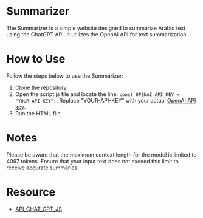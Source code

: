 # Summarizer
The Summarizer is a simple website designed to summarize Arabic text using the ChatGPT API. It utilizes the OpenAI API for text summarization.
# How to Use
Follow the steps below to use the Summarizer:
1. Clone the repository.
2. Open the script.js file and locate the line: ```const OPENAI_API_KEY = "YOUR-API-KEY";```. Replace "YOUR-API-KEY" with your actual [OpenAI API key](https://linuxhint.com/get-chatgpt-api-key-step-by-step-guide/).
3. Run the HTML file.
# Notes
Please be aware that the maximum context length for the model is limited to 4097 tokens. Ensure that your input text does not exceed this limit to receive accurate summaries.
# Resource
- [API_CHAT_GPT_JS](https://github.com/WilliamDosSantos/API_CHAT_GPT_JS/tree/main)
